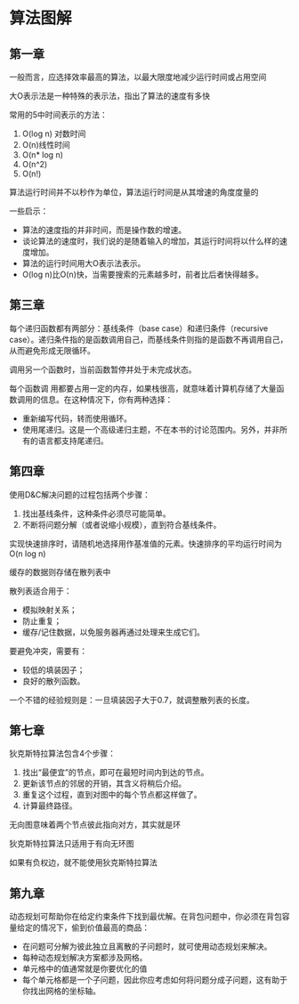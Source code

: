# 算法图解

## 第一章

一般而言，应选择效率最高的算法，以最大限度地减少运行时间或占用空间

大O表示法是一种特殊的表示法，指出了算法的速度有多快

常用的5中时间表示的方法：

1. O(log n) 对数时间
2. O(n)线性时间
3. O(n* log n)
4. O(n^2)
5. O(n!)

算法运行时间并不以秒作为单位，算法运行时间是从其增速的角度度量的

一些启示：

- 算法的速度指的并非时间，而是操作数的增速。
- 谈论算法的速度时，我们说的是随着输入的增加，其运行时间将以什么样的速度增加。
- 算法的运行时间用大O表示法表示。
- O(log n)比O(n)快，当需要搜索的元素越多时，前者比后者快得越多。

## 第三章

每个递归函数都有两部分：基线条件（base case）和递归条件（recursive case）。递归条件指的是函数调用自己，而基线条件则指的是函数不再调用自己，从而避免形成无限循环。

调用另一个函数时，当前函数暂停并处于未完成状态。

每个函数调
用都要占用一定的内存，如果栈很高，就意味着计算机存储了大量函数调用的信息。在这种情况下，你有两种选择：

- 重新编写代码，转而使用循环。
- 使用尾递归。这是一个高级递归主题，不在本书的讨论范围内。另外，并非所有的语言都支持尾递归。

## 第四章

使用D&C解决问题的过程包括两个步骤：

1. 找出基线条件，这种条件必须尽可能简单。
2. 不断将问题分解（或者说缩小规模），直到符合基线条件。


实现快速排序时，请随机地选择用作基准值的元素。快速排序的平均运行时间为O(n log n)

缓存的数据则存储在散列表中

散列表适合用于：

- 模拟映射关系；
- 防止重复；
- 缓存/记住数据，以免服务器再通过处理来生成它们。

要避免冲突，需要有：

- 较低的填装因子；
- 良好的散列函数。

一个不错的经验规则是：一旦填装因子大于0.7，就调整散列表的长度。

## 第七章

狄克斯特拉算法包含4个步骤：

1. 找出“最便宜”的节点，即可在最短时间内到达的节点。
2. 更新该节点的邻居的开销，其含义将稍后介绍。
3. 重复这个过程，直到对图中的每个节点都这样做了。
4. 计算最终路径。

无向图意味着两个节点彼此指向对方，其实就是环

狄克斯特拉算法只适用于有向无环图

如果有负权边，就不能使用狄克斯特拉算法

## 第九章

动态规划可帮助你在给定约束条件下找到最优解。在背包问题中，你必须在背包容量给定的情况下，偷到价值最高的商品：

- 在问题可分解为彼此独立且离散的子问题时，就可使用动态规划来解决。
- 每种动态规划解决方案都涉及网格。
- 单元格中的值通常就是你要优化的值
- 每个单元格都是一个子问题，因此你应考虑如何将问题分成子问题，这有助于你找出网格的坐标轴。